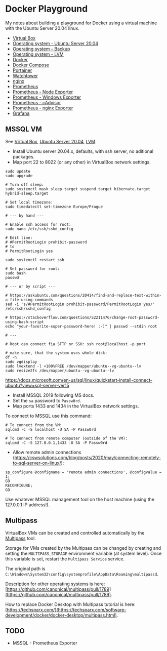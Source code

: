 # Docker Playground

My notes about building a playground for Docker using a virtual machine with the Ubuntu Server 20.04 linux.

- [Virtual Box](docs/vm-virtual-box.md)
- [Operating system - Ubuntu Server 20.04](docs/os.md)
- [Operating system - Backup](docs/os-backup.md)
- [Operating system - LVM](docs/os-lvm.md)
- [Docker](docs/docker.md)
- [Docker Compose](docs/docker-compose.md)
- [Portainer](docs/portainer.md)
- [Watchtower](docs/watchtower.md)
- [nginx](docs/nginx.md)
- [Prometheus](docs/prometheus.md)
- [Prometheus - Node Exporter](docs/prometheus-node-exporter.md)
- [Prometheus - Windows Exporter](docs/prometheus-windows-exporter.md)
- [Prometheus - cAdvisor](docs/prometheus-cadvisor.md)
- [Prometheus - nginx Exporter](docs/prometheus-nginx-exporter.md)
- [Grafana](docs/grafana.md)


## MSSQL VM

See [Virtual Box](docs/vm-virtual-box.md), [Ubuntu Server 20.04](docs/os.md), [LVM](docs/os-lvm.md).

* Install Ubuntu server 20.04.x, defaults, with ssh server, no aditional packages.
* Map port 22 to 8022 (or any other) in VirtualBox network settings.

```
sudo update
sudo upgrade

# Turn off sleep:
sudo systemctl mask sleep.target suspend.target hibernate.target hybrid-sleep.target

# Set local timezone:
sudo timedatectl set-timezone Europe/Prague

# --- by hand ---

# Enable ssh access for root:
sudo nano /etc/ssh/sshd_config

# Edit line:
# #PermitRootLogin prohibit-password
# to
# PermitRootLogin yes

sudo systemctl restart ssh

# Set password for root:
sudo bash
passwd

# --- or by script ---

# https://askubuntu.com/questions/20414/find-and-replace-text-within-a-file-using-commands
sed -i 's/#PermitRootLogin prohibit-password/PermitRootLogin yes/' /etc/ssh/sshd_config

# https://stackoverflow.com/questions/52211476/change-root-password-using-bash-script
echo "your-favorite-super-password-here! :-)" | passwd --stdin root

# ---

# Root can connect fia SFTP or SSH: ssh root@localhost -p port

# make sure, that the system uses whole disk:
df -h
sudo vgdisplay
sudo lvextend -l +100%FREE /dev/mapper/ubuntu--vg-ubuntu--lv
sudo resize2fs /dev/mapper/ubuntu--vg-ubuntu--lv
```

https://docs.microsoft.com/en-us/sql/linux/quickstart-install-connect-ubuntu?view=sql-server-ver15

* Install MSSQL 2019 following MS docs.
* Set the `sa` password to `Passw0rd`.
* Map ports 1433 and 1434 in the VirtualBox network settings.

To connect to MSSQL use this command:

```
# To connect from the VM:
sqlcmd -C -S localhost -U SA -P Passw0rd

# To connect from remote computer (outside of the VM):
sqlcmd -C -S 127.0.0.1,1433 -U SA -P Passw0rd

```

* Allow remote admin connections (https://cswsolutions.com/blog/posts/2020/may/connecting-remotely-to-sql-server-on-linux/):

```
sp_configure @configname = 'remote admin connections', @configvalue = 1;
GO
RECONFIGURE;
GO
```

Use whatever MSSQL management tool on the host machine (using the 127.0.0.1 IP address!).


## Multipass

VirtualBox VMs can be created and controlled automatically by the [Multipass](https://multipass.run) tool.

Storage for VMs created by the Multipass can be changed by creating and setting the `MULTIPASS_STORAGE` environment
variable (at system level). Once this variable is set, restart the `Multipass Service` service.

The original path is `C:\Windows\System32\config\systemprofile\AppData\Roaming\multipassd`.

Description for other operating systems is here: [https://github.com/canonical/multipass/pull/1789](https://github.com/canonical/multipass/pull/1789).

How to replace Docker Desktop with Multipass tutorial is here: [https://techsparx.com/](https://techsparx.com/software-development/docker/docker-desktop/multipass.html).


## TODO

* MSSQL - Prometheus Exporter
